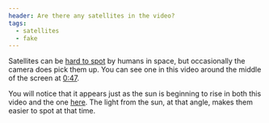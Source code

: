 ```yaml
---
header: Are there any satellites in the video?
tags:
  - satellites
  - fake
---
```


Satellites can be [hard to spot](http://www.esa.int/spaceinvideos/Videos/2016/05/Satellites_in_space) by humans in space, but occasionally the camera does pick them up. You can see one in this video around the middle of the screen at <a href='#' onclick='return skipTo("0:47")'>0:47</a>.

You will notice that it appears just as the sun is beginning to rise in both this video and the one [here](http://www.esa.int/spaceinvideos/Videos/2016/05/Satellites_in_space). The light from the sun, at that angle, makes them easier to spot at that time.
